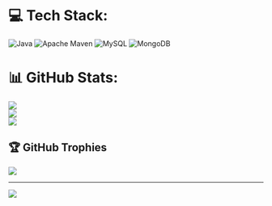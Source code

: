 
# 💻 Tech Stack:
![Java](https://img.shields.io/badge/java-%23ED8B00.svg?style=for-the-badge&logo=java&logoColor=white) ![Apache Maven](https://img.shields.io/badge/Apache%20Maven-C71A36?style=for-the-badge&logo=Apache%20Maven&logoColor=white) ![MySQL](https://img.shields.io/badge/mysql-%2300f.svg?style=for-the-badge&logo=mysql&logoColor=white) ![MongoDB](https://img.shields.io/badge/MongoDB-%234ea94b.svg?style=for-the-badge&logo=mongodb&logoColor=white)
# 📊 GitHub Stats:
![](https://github-readme-stats.vercel.app/api?username=javed460&theme=default&hide_border=false&include_all_commits=true&count_private=true)<br/>
![](https://github-readme-streak-stats.herokuapp.com/?user=javed460&theme=default&hide_border=false)<br/>
![](https://github-readme-stats.vercel.app/api/top-langs/?username=javed460&theme=default&hide_border=false&include_all_commits=true&count_private=true&layout=compact)

## 🏆 GitHub Trophies
![](https://github-profile-trophy.vercel.app/?username=javed460&theme=radical&no-frame=false&no-bg=true&margin-w=4)

---
[![](https://visitcount.itsvg.in/api?id=javed460&icon=0&color=0)](https://visitcount.itsvg.in)
